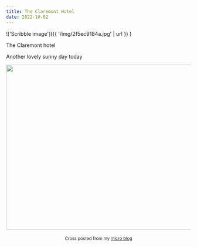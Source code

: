 ```yaml
---
title: The Claremont Hotel
date: 2022-10-02
---
```

!['Scribble image']({{ '/img/2f5ec9184a.jpg' | url }} )
<br>
<p>The Claremont hotel</p>
<p>Another lovely sunny day today</p>
<img src="" width="600" height="450" alt="">
<br>
<br>
<center><small>Cross posted from my <a href='http://micro.blog/joshnicholas'>micro blog</a></small></center>
<br>
    